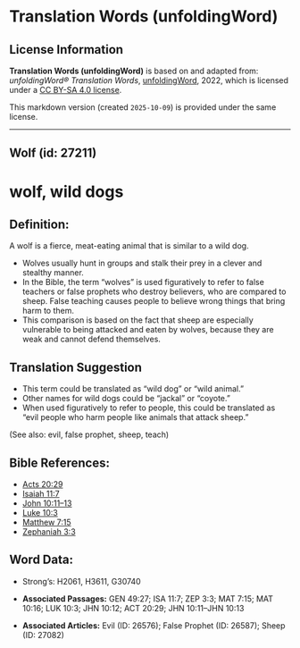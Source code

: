 # Translation Words (unfoldingWord)

## License Information

**Translation Words (unfoldingWord)** is based on and adapted from: _unfoldingWord® Translation Words_, [unfoldingWord](https://unfoldingword.org/utw), 2022, which is licensed under a [CC BY-SA 4.0 license](https://creativecommons.org/licenses/by-sa/4.0/legalcode.en).

This markdown version (created `2025-10-09`) is provided under the same license.



--------------------------------

## Wolf (id: 27211)

wolf, wild dogs
===============

Definition:
-----------

A wolf is a fierce, meat\-eating animal that is similar to a wild dog.

* Wolves usually hunt in groups and stalk their prey in a clever and stealthy manner.
* In the Bible, the term “wolves” is used figuratively to refer to false teachers or false prophets who destroy believers, who are compared to sheep. False teaching causes people to believe wrong things that bring harm to them.
* This comparison is based on the fact that sheep are especially vulnerable to being attacked and eaten by wolves, because they are weak and cannot defend themselves.

Translation Suggestion
----------------------

* This term could be translated as “wild dog” or “wild animal.”
* Other names for wild dogs could be “jackal” or “coyote.”
* When used figuratively to refer to people, this could be translated as “evil people who harm people like animals that attack sheep.”

(See also: evil, false prophet, sheep, teach)

Bible References:
-----------------

* [Acts 20:29](https://ref.ly/Acts20:29)
* [Isaiah 11:7](https://ref.ly/Isa11:7)
* [John 10:11–13](https://ref.ly/John10:11-John10:13)
* [Luke 10:3](https://ref.ly/Luke10:3)
* [Matthew 7:15](https://ref.ly/Matt7:15)
* [Zephaniah 3:3](https://ref.ly/Zeph3:3)

Word Data:
----------

* Strong’s: H2061, H3611, G30740

* **Associated Passages:** GEN 49:27; ISA 11:7; ZEP 3:3; MAT 7:15; MAT 10:16; LUK 10:3; JHN 10:12; ACT 20:29; JHN 10:11–JHN 10:13
* **Associated Articles:** Evil (ID: 26576); False Prophet (ID: 26587); Sheep (ID: 27082)

